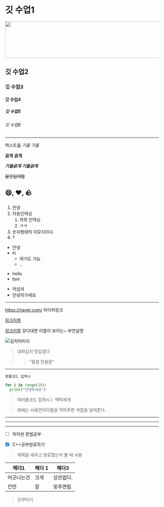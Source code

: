 # 깃 수업1

<a href="https://github.com/devxb/gitanimals">
  <img src="https://render.gitanimals.org/lines/{hozi-yb}?pet-id=1" width="1000" height="120"/>
</a>



## 깃 수업2

### 깃 수업3

#### 깃 수업4

##### 깃 수업5

###### 깃 수업6

---

텍스트를 *기울* _기울_

**굵게** __굵게__

***기울굵게*** ___기울굵게___

~~잘못입력함~~

:smile:, :heart:, :rock:
---
1. 안녕
2. 자동인덱싱
   1. 하위 인덱싱
   2. ㅋㅋ
4. 숫자형태의 이모지이다.
5. ?

+ 안녕
+ hi
  - 여기도 가능
  - ..

- hello
- bye

* 어섭셔
* 안녕히가세요
---
  <https://naver.com/> 하이퍼링크

  [링크이름](https://naver.com/)
  
  [링크이름](https://naver.com/,"네이버") 갖다대면 이름이 보이는~ 부연설명

  ![김치이미지](https://naverpa-phinf.pstatic.net/MjAyNDA1MTdfMjIx/MDAxNzE1OTEyMzA5MDcy.X9B-Koupo_StrPuhIa5khp30fTFns7EHqGbVQtTUruIg.wQKzqSi0nYt7Fg647r5HXC074lZouUrANQiIBQft3XMg.JPEG/240517_%EB%8C%80%ED%8C%8C%EA%B9%80%EC%B9%98_%ED%96%89%EB%B3%B5%ED%95%9C%ED%95%B4%EB%82%A8%EB%86%8D%EC%9E%A5_342_228__17159123090585321288761842561809.jpg)

  > 대파김치 맛있겠다
  >> "중첩 인용문"
***
  `한줄코드 입력시`

  ```python
  for i in range(10):
    print("안녕하세요")
  ```
  >여러줄코드 입력시ㅣ 백틱세개
  
  >위에는 사용언어이름을 적어주면 색깔을 넣어준다.


___
***
---

- [ ] 파이썬 문법공부

- [x] C++공부완료하기
> 계획을 세우고 완료했는지 볼 때 사용


| 헤더1 | 헤더 1 | 헤더3 |
|-------|--------|-------|
|어긋나는건|크게|상관없다.|
|칸만|잘|맞추면됨|
>깃꾸미기
